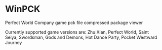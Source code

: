 # WinPCK
Perfect World Company game pck file compressed package viewer

Currently supported game versions are: Zhu Xian, Perfect World, Saint Seiya, Swordsman, Gods and Demons, Hot Dance Party, Pocket Westward Journey
